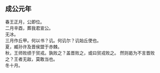 ## 成公元年

春王正月，公即位。  
二月辛酉，葬我君宣公。  
无冰。  
三月作丘甲。何以书？讥。何讥尔？讥始丘使也。  
夏，臧孙许及晋侯盟于赤棘。  
秋，王师败绩于贸戎。孰败之？盖晋败之，或曰贸戎败之。
然则曷为不言晋败之？王者无敌，莫敢当也。  
冬十月。  

